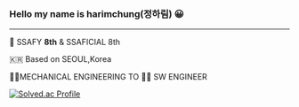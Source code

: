 ### Hello my name is harimchung(정하림) 😀
---

💙 SSAFY **8th** & SSAFICIAL 8th

🇰🇷 Based on SEOUL,Korea

👩‍🔧MECHANICAL ENGINEERING TO 👩‍💻 SW ENGINEER



[![Solved.ac Profile](http://mazassumnida.wtf/api/v2/generate_badge?boj=bl7655)](https://solved.ac/bl7655/)
<!--
**harimchung/harimchung** is a ✨ _special_ ✨ repository because its `README.md` (this file) appears on your GitHub profile.

Here are some ideas to get you started:

- 🔭 I’m currently working on ...
- 🌱 I’m currently learning ...
- 👯 I’m looking to collaborate on ...
- 🤔 I’m looking for help with ...
- 💬 Ask me about ...
- 📫 How to reach me: ...
- 😄 Pronouns: ...
- ⚡ Fun fact: ...
-->
